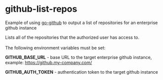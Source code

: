 # github-list-repos
Example of using [go-github](https://github.com/google/go-github) to output a list of repositories for an enterprise github instance

Lists all of the repositories that the authorized user has access to.<br><br>
The following environment variables must be set:

**GITHUB_BASE_URL** - base URL to the target enterprise github instance, 
example: https://github.my-company.com/

**GITHUB_AUTH_TOKEN** - authentication token to the target github instance
